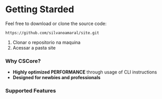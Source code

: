# Getting Starded


Feel free to download or clone the source code:

	https://github.com/silvanoamaral/site.git

1. Clonar o repositorio na maquina
2. Acessar a pasta site

### Why CSCore? ###
 - **Highly optimized PERFORMANCE** through usage of CLI instructions
 - **Designed for newbies and professionals** 

 ### Supported Features ###